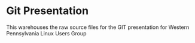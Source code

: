 # Git Presentation

This warehouses the raw source files for the GIT presentation for Western Pennsylvania Linux Users Group

